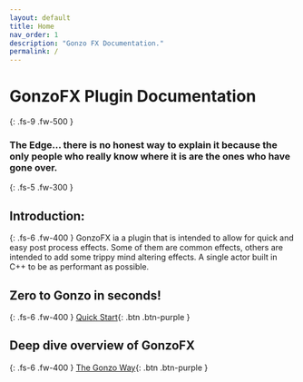 ```yaml
---
layout: default
title: Home
nav_order: 1
description: "Gonzo FX Documentation."
permalink: /
---
```

# GonzoFX Plugin Documentation
{: .fs-9 .fw-500 }
### The Edge... there is no honest way to explain it because the only people who really know where it is are the ones who have gone over.
{: .fs-5 .fw-300 }

## Introduction:
{: .fs-6 .fw-400 }
GonzoFX ia a plugin that is intended to allow for quick and easy post process effects. Some of them are common effects, others are intended to add some trippy mind altering effects. A single actor built in C++ to be as performant as possible.

## Zero to Gonzo in seconds!
{: .fs-6 .fw-400 }
[Quick Start](https://madteapartygames.github.io/the-gonzo-docs/docs/quickstart.html){: .btn .btn-purple }

## Deep dive overview of GonzoFX
{: .fs-6 .fw-400 }
[The Gonzo Way](https://madteapartygames.github.io/the-gonzo-docs/docs/deepdive.html){: .btn .btn-purple }
